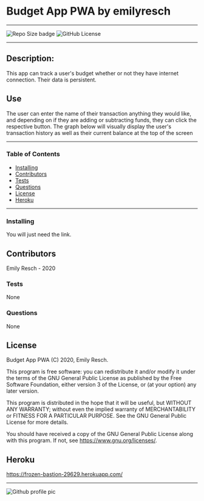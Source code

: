 # __Budget App PWA__ by emilyresch


_________________________

![Repo Size badge](https://img.shields.io/github/repo-size/emilyresch/resch_pwa)
![GitHub License](https://img.shields.io/github/license/emilyresch/resch_pwa)

_________________________

## Description:
This app can track a user's budget whether or not they have internet connection. Their data is persistent. 

## Use
The user can enter the name of their transaction anything they would like, and depending on if they are adding or subtracting funds, they can click the respective button. The graph below will visually display the user's transaction history as well as their current balance at the top of the screen
_________________________

### Table of Contents
- [Installing](#installing)
- [Contributors](#contributors)
- [Tests](#tests)
- [Questions](#questions)
- [License](#license)
- [Heroku](#heroku)

_________________________

### Installing
You will just need the link.

## Contributors
Emily Resch - 2020

### Tests
None

### Questions
None

## License
Budget App PWA (C) 2020, Emily Resch.

This program is free software: you can redistribute it and/or modify
it under the terms of the GNU General Public License as published by
the Free Software Foundation, either version 3 of the License, or
(at your option) any later version.

This program is distributed in the hope that it will be useful,
but WITHOUT ANY WARRANTY; without even the implied warranty of
MERCHANTABILITY or FITNESS FOR A PARTICULAR PURPOSE.  See the
GNU General Public License for more details.

You should have received a copy of the GNU General Public License
along with this program.  If not, see <https://www.gnu.org/licenses/>.

## Heroku
<https://frozen-bastion-29629.herokuapp.com/>


_____________________

![Github profile pic](https://avatars2.githubusercontent.com/emilyresch)
